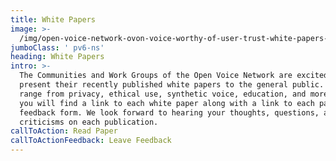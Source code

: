 ```yaml
---
title: White Papers
image: >-
  /img/open-voice-network-ovon-voice-worthy-of-user-trust-white-papers-header-minx-min.png
jumboClass: ' pv6-ns'
heading: White Papers
intro: >-
  The Communities and Work Groups of the Open Voice Network are excited to
  present their recently published white papers to the general public. Topics
  range from privacy, ethical use, synthetic voice, education, and more. Below
  you will find a link to each white paper along with a link to each paper’s
  feedback form. We look forward to hearing your thoughts, questions, and
  criticisms on each publication.
callToAction: Read Paper
callToActionFeedback: Leave Feedback
---
```


